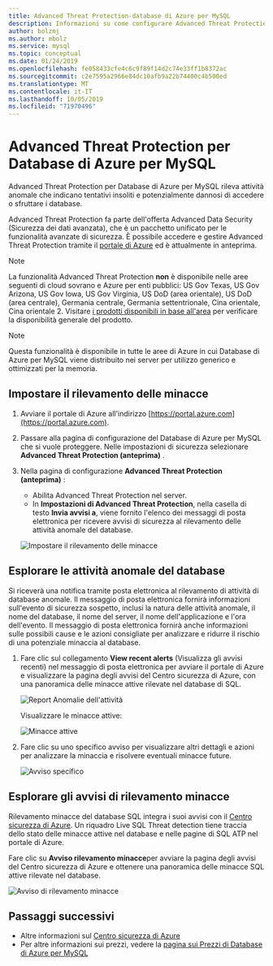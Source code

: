 ```yaml
---
title: Advanced Threat Protection-database di Azure per MySQL
description: Informazioni su come configurare Advanced Threat Protection per rilevare attività di database anomale che indicano potenziali minacce alla sicurezza per il database.
author: bolzmj
ms.author: mbolz
ms.service: mysql
ms.topic: conceptual
ms.date: 01/24/2019
ms.openlocfilehash: fe058433cfe4c6c9f89f14d2c74e33ff1b8372ac
ms.sourcegitcommit: c2e7595a2966e84dc10afb9a22b74400c4b500ed
ms.translationtype: MT
ms.contentlocale: it-IT
ms.lasthandoff: 10/05/2019
ms.locfileid: "71970496"
---
```

# <a name="advanced-threat-protection-for-azure-database-for-mysql"></a>Advanced Threat Protection per Database di Azure per MySQL

Advanced Threat Protection per Database di Azure per MySQL rileva attività anomale che indicano tentativi insoliti e potenzialmente dannosi di accedere o sfruttare i database.

Advanced Threat Protection fa parte dell'offerta Advanced Data Security (Sicurezza dei dati avanzata), che è un pacchetto unificato per le funzionalità avanzate di sicurezza. È possibile accedere e gestire Advanced Threat Protection tramite il [portale di Azure](https://portal.azure.com) ed è attualmente in anteprima.

> [!NOTE]
> La funzionalità Advanced Threat Protection **non** è disponibile nelle aree seguenti di cloud sovrano e Azure per enti pubblici: US Gov Texas, US Gov Arizona, US Gov Iowa, US Gov Virginia, US DoD (area orientale), US DoD (area centrale), Germania centrale, Germania settentrionale, Cina orientale, Cina orientale 2. Visitare [i prodotti disponibili in base all'area](https://azure.microsoft.com/global-infrastructure/services/) per verificare la disponibilità generale del prodotto.
>

> [!NOTE]
> Questa funzionalità è disponibile in tutte le aree di Azure in cui Database di Azure per MySQL viene distribuito nei server per utilizzo generico e ottimizzati per la memoria.

## <a name="set-up-threat-detection"></a>Impostare il rilevamento delle minacce
1. Avviare il portale di Azure all'indirizzo [https://portal.azure.com](https://portal.azure.com).
2. Passare alla pagina di configurazione del Database di Azure per MySQL che si vuole proteggere. Nelle impostazioni di sicurezza selezionare **Advanced Threat Protection (anteprima)** .
3. Nella pagina di configurazione **Advanced Threat Protection (anteprima)** :

   - Abilita Advanced Threat Protection nel server.
   - In **Impostazioni di Advanced Threat Protection**, nella casella di testo **Invia avvisi a**, viene fornito l'elenco dei messaggi di posta elettronica per ricevere avvisi di sicurezza al rilevamento delle attività anomale del database.
  
   ![Impostare il rilevamento delle minacce](./media/howto-database-threat-protection-portal/set-up-threat-protection.png)

## <a name="explore-anomalous-database-activities"></a>Esplorare le attività anomale del database

Si riceverà una notifica tramite posta elettronica al rilevamento di attività di database anomale. Il messaggio di posta elettronica fornirà informazioni sull'evento di sicurezza sospetto, inclusi la natura delle attività anomale, il nome del database, il nome del server, il nome dell'applicazione e l'ora dell'evento. Il messaggio di posta elettronica fornirà anche informazioni sulle possibili cause e le azioni consigliate per analizzare e ridurre il rischio di una potenziale minaccia al database.
 
1. Fare clic sul collegamento **View recent alerts** (Visualizza gli avvisi recenti) nel messaggio di posta elettronica per avviare il portale di Azure e visualizzare la pagina degli avvisi del Centro sicurezza di Azure, con una panoramica delle minacce attive rilevate nel database di SQL.
    
    ![Report Anomalie dell'attività](./media/howto-database-threat-protection-portal/anomalous-activity-report.png)

    Visualizzare le minacce attive:

    ![Minacce attive](./media/howto-database-threat-protection-portal/active-threats.png)

2. Fare clic su uno specifico avviso per visualizzare altri dettagli e azioni per analizzare la minaccia e risolvere eventuali minacce future.
    
    ![Avviso specifico](./media/howto-database-threat-protection-portal/specific-alert.png)

## <a name="explore-threat-detection-alerts"></a>Esplorare gli avvisi di rilevamento minacce

Rilevamento minacce del database SQL integra i suoi avvisi con il [Centro sicurezza di Azure](https://azure.microsoft.com/services/security-center/). Un riquadro Live SQL Threat detection tiene traccia dello stato delle minacce attive nel database e nelle pagine di SQL ATP nel portale di Azure.

Fare clic su **Avviso rilevamento minacce**per avviare la pagina degli avvisi del Centro sicurezza di Azure e ottenere una panoramica delle minacce SQL attive rilevate nel database.

   ![Avviso di rilevamento minacce](./media/howto-database-threat-protection-portal/threat-detection-alert-asc.png)
   

## <a name="next-steps"></a>Passaggi successivi

* Altre informazioni sul [Centro sicurezza di Azure](https://docs.microsoft.com/azure/security-center/security-center-intro)
* Per altre informazioni sui prezzi, vedere la [pagina sui Prezzi di Database di Azure per MySQL](https://azure.microsoft.com/pricing/details/mysql/)  
